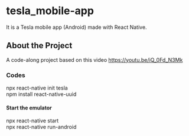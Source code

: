 # tesla_mobile-app
It is a Tesla mobile app (Android) made with React Native.

## About the Project
A code-along project based on this video https://youtu.be/iQ_0Fd_N3Mk

### Codes
npx react-native init tesla\
npm install react-native-uuid

#### Start the emulator
npx react-native start\
npx react-native run-android

